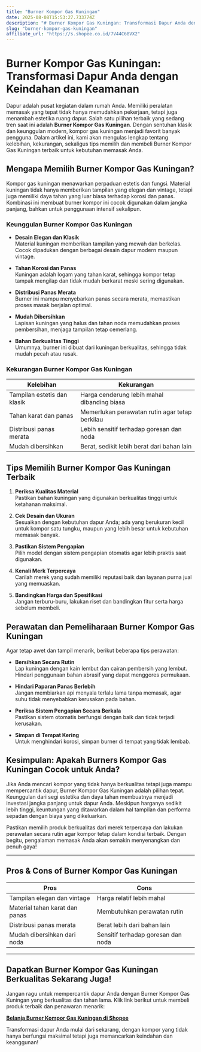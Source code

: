 ```yaml
---
title: "Burner Kompor Gas Kuningan"
date: 2025-08-08T15:53:27.733774Z
description: "# Burner Kompor Gas Kuningan: Transformasi Dapur Anda dengan Keindahan dan Keamanan..."
slug: "burner-kompor-gas-kuningan"
affiliate_url: "https://s.shopee.co.id/7V44C68VX2"
---
```

# Burner Kompor Gas Kuningan: Transformasi Dapur Anda dengan Keindahan dan Keamanan

Dapur adalah pusat kegiatan dalam rumah Anda. Memiliki peralatan memasak yang tepat tidak hanya memudahkan pekerjaan, tetapi juga menambah estetika ruang dapur. Salah satu pilihan terbaik yang sedang tren saat ini adalah **Burner Kompor Gas Kuningan**. Dengan sentuhan klasik dan keunggulan modern, kompor gas kuningan menjadi favorit banyak pengguna. Dalam artikel ini, kami akan mengulas lengkap tentang kelebihan, kekurangan, sekaligus tips memilih dan membeli Burner Kompor Gas Kuningan terbaik untuk kebutuhan memasak Anda.

## Mengapa Memilih Burner Kompor Gas Kuningan?

Kompor gas kuningan menawarkan perpaduan estetis dan fungsi. Material kuningan tidak hanya memberikan tampilan yang elegan dan vintage, tetapi juga memiliki daya tahan yang luar biasa terhadap korosi dan panas. Kombinasi ini membuat burner kompor ini cocok digunakan dalam jangka panjang, bahkan untuk penggunaan intensif sekalipun.

### Keunggulan Burner Kompor Gas Kuningan

- **Desain Elegan dan Klasik**  
  Material kuningan memberikan tampilan yang mewah dan berkelas. Cocok dipadukan dengan berbagai desain dapur modern maupun vintage.

- **Tahan Korosi dan Panas**  
  Kuningan adalah logam yang tahan karat, sehingga kompor tetap tampak mengilap dan tidak mudah berkarat meski sering digunakan.

- **Distribusi Panas Merata**  
  Burner ini mampu menyebarkan panas secara merata, memastikan proses masak berjalan optimal.

- **Mudah Dibersihkan**  
  Lapisan kuningan yang halus dan tahan noda memudahkan proses pembersihan, menjaga tampilan tetap cemerlang.

- **Bahan Berkualitas Tinggi**  
  Umumnya, burner ini dibuat dari kuningan berkualitas, sehingga tidak mudah pecah atau rusak.

### Kekurangan Burner Kompor Gas Kuningan

| Kelebihan | Kekurangan |
|------------------------------|--------------------------------------------------|
| Tampilan estetis dan klasik | Harga cenderung lebih mahal dibanding biasa |
| Tahan karat dan panas | Memerlukan perawatan rutin agar tetap berkilau |
| Distribusi panas merata | Lebih sensitif terhadap goresan dan noda |
| Mudah dibersihkan | Berat, sedikit lebih berat dari bahan lain |

## Tips Memilih Burner Kompor Gas Kuningan Terbaik

1. **Periksa Kualitas Material**  
   Pastikan bahan kuningan yang digunakan berkualitas tinggi untuk ketahanan maksimal.

2. **Cek Desain dan Ukuran**  
   Sesuaikan dengan kebutuhan dapur Anda; ada yang berukuran kecil untuk kompor satu tungku, maupun yang lebih besar untuk kebutuhan memasak banyak.

3. **Pastikan Sistem Pengapian**  
   Pilih model dengan sistem pengapian otomatis agar lebih praktis saat digunakan.

4. **Kenali Merk Terpercaya**  
   Carilah merek yang sudah memiliki reputasi baik dan layanan purna jual yang memuaskan.

5. **Bandingkan Harga dan Spesifikasi**  
   Jangan terburu-buru, lakukan riset dan bandingkan fitur serta harga sebelum membeli.

## Perawatan dan Pemeliharaan Burner Kompor Gas Kuningan

Agar tetap awet dan tampil menarik, berikut beberapa tips perawatan:

- **Bersihkan Secara Rutin**  
  Lap kuningan dengan kain lembut dan cairan pembersih yang lembut. Hindari penggunaan bahan abrasif yang dapat menggores permukaan.

- **Hindari Paparan Panas Berlebih**  
  Jangan membiarkan api menyala terlalu lama tanpa memasak, agar suhu tidak menyebabkan kerusakan pada bahan.

- **Periksa Sistem Pengapian Secara Berkala**  
  Pastikan sistem otomatis berfungsi dengan baik dan tidak terjadi kerusakan.

- **Simpan di Tempat Kering**  
  Untuk menghindari korosi, simpan burner di tempat yang tidak lembab.

## Kesimpulan: Apakah Burners Kompor Gas Kuningan Cocok untuk Anda?

Jika Anda mencari kompor yang tidak hanya berkualitas tetapi juga mampu mempercantik dapur, Burner Kompor Gas Kuningan adalah pilihan tepat. Keunggulan dari segi estetika dan daya tahan membuatnya menjadi investasi jangka panjang untuk dapur Anda. Meskipun harganya sedikit lebih tinggi, keuntungan yang ditawarkan dalam hal tampilan dan performa sepadan dengan biaya yang dikeluarkan.

Pastikan memilih produk berkualitas dari merek terpercaya dan lakukan perawatan secara rutin agar kompor tetap dalam kondisi terbaik. Dengan begitu, pengalaman memasak Anda akan semakin menyenangkan dan penuh gaya!

---

## Pros & Cons of Burner Kompor Gas Kuningan

| **Pros** | **Cons** |
|------------------------------|--------------------------------------------------|
| Tampilan elegan dan vintage | Harga relatif lebih mahal |
| Material tahan karat dan panas | Membutuhkan perawatan rutin |
| Distribusi panas merata | Berat lebih dari bahan lain |
| Mudah dibersihkan dari noda | Sensitif terhadap goresan dan noda |

---

## Dapatkan Burner Kompor Gas Kuningan Berkualitas Sekarang Juga!

Jangan ragu untuk mempercantik dapur Anda dengan Burner Kompor Gas Kuningan yang berkualitas dan tahan lama. Klik link berikut untuk membeli produk terbaik dan penawaran menarik:  

[**Belanja Burner Kompor Gas Kuningan di Shopee**](https://s.shopee.co.id/7V44C68VX2)

Transformasi dapur Anda mulai dari sekarang, dengan kompor yang tidak hanya berfungsi maksimal tetapi juga memancarkan keindahan dan keanggunan!